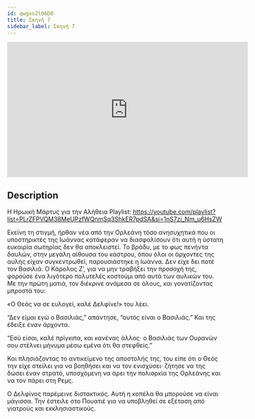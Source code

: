 ```yaml
---
id: qwgxs2l06D0
title: Σκηνή 7
sidebar_label: Σκηνή 7
---
```


<iframe
  width="560"
  height="315"
  src="https://www.youtube.com/embed/qwgxs2l06D0"
  title="YouTube video player"
  frameborder="0"
  allow="accelerometer; autoplay; clipboard-write; encrypted-media; gyroscope; picture-in-picture; web-share"
  referrerpolicy="strict-origin-when-cross-origin"
  allowfullscreen
></iframe>

## Description

Η Ηρωική Μάρτυς για την Αλήθεια
Playlist: https://youtube.com/playlist?list=PLrZFPVQM38MeUPzfWQnmSq3ShkER7pdSA&si=1nS7zi_Nm_u6HsZW 

Εκείνη τη στιγμή, ήρθαν νέα από την Ορλεάνη τόσο ανησυχητικά που οι υποστηρικτές της Ιωάννας κατάφεραν να διασφαλίσουν ότι αυτή η ύστατη ευκαιρία σωτηρίας δεν θα αποκλειστεί. Το βράδυ, με το φως πενήντα δαυλών, στην μεγάλη αίθουσα του κάστρου, όπου όλοι οι άρχοντες της αυλής είχαν συγκεντρωθεί, παρουσιάστηκε η Ιωάννα. Δεν είχε δει ποτέ τον Βασιλιά. Ο Κάρολος Ζ’, για να μην τραβήξει την προσοχή της, φορούσε ένα λιγότερο πολυτελές κοστούμι από αυτά των αυλικών του. Με την πρώτη ματιά, τον διέκρινε ανάμεσα σε όλους, και γονατίζοντας μπροστά του:

«Ο Θεός να σε ευλογεί, καλέ Δελφίνε!» του λέει.

“Δεν είμαι εγώ ο Βασιλιάς,” απάντησε, “αυτός είναι ο Βασιλιάς.” Και της έδειξε έναν άρχοντα.

“Εσύ είσαι, καλέ πρίγκιπα, και κανένας άλλος· ο Βασιλιάς των Ουρανών σου στέλνει μήνυμα μέσω εμένα ότι θα στεφθείς.”

Και πλησιάζοντας το αντικείμενο της αποστολής της, του είπε ότι ο Θεός την είχε στείλει για να βοηθήσει και να τον ενισχύσει· ζήτησε να της δώσει έναν στρατό, υποσχόμενη να άρει την πολιορκία της Ορλεάνης και να τον πάρει στη Ρεμς.

Ο Δελφίνος παρέμεινε διστακτικός. Αυτή η κοπέλα θα μπορούσε να είναι μάγισσα. Την έστειλε στο Πουατιέ για να υποβληθεί σε εξέταση από γιατρούς και εκκλησιαστικούς.
